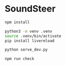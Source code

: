 # SoundSteer

```sh
npm install

python3 -m venv .venv
source .venv/bin/activate
pip install livereload
```

```sh
python serve_dev.py

npm run check
```
